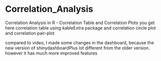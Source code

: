 # Correlation_Analysis
Correlation Analysis in R - Correlation Table and Correlation Plots
you get here correlation table using kableExtra package and correlation circle plot and correlation pair-plot

compared to video, I made some changes in the dashboard, because the new version of shinydashboardPlus lot different from the older version.  
however it has much more improved features
